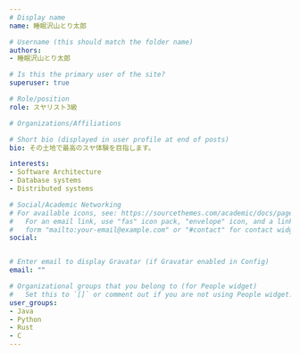 ```yaml
---
# Display name
name: 睡眠沢山とり太郎

# Username (this should match the folder name)
authors:
- 睡眠沢山とり太郎

# Is this the primary user of the site?
superuser: true

# Role/position
role: スヤリスト3級

# Organizations/Affiliations

# Short bio (displayed in user profile at end of posts)
bio: その土地で最高のスヤ体験を目指します。

interests:
- Software Architecture
- Database systems
- Distributed systems

# Social/Academic Networking
# For available icons, see: https://sourcethemes.com/academic/docs/page-builder/#icons
#   For an email link, use "fas" icon pack, "envelope" icon, and a link in the
#   form "mailto:your-email@example.com" or "#contact" for contact widget.
social:


# Enter email to display Gravatar (if Gravatar enabled in Config)
email: ""

# Organizational groups that you belong to (for People widget)
#   Set this to `[]` or comment out if you are not using People widget.
user_groups:
- Java
- Python
- Rust
- C
---
```

